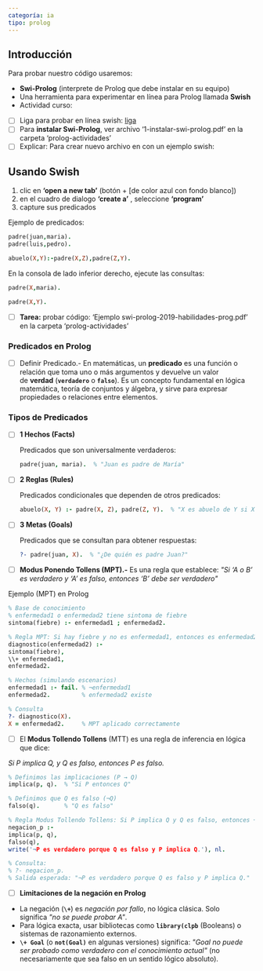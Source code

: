 ```yaml
---
categoría: ia
tipo: prolog
---
```

## Introducción

Para probar nuestro código usaremos:

- **Swi-Prolog** (interprete de Prolog que debe instalar en su equipo)
- Una herramienta para experimentar en línea para Prolog llamada **Swish**
- Actividad curso:
- [ ] Liga para probar en línea swish: [liga](https://swish.swi-prolog.org/p/fgRDDSpC.swinb)
- [ ] Para **instalar Swi-Prolog**, ver archivo ‘1-instalar-swi-prolog.pdf’ en la carpeta ‘prolog-actividades’
- [ ] Explicar: Para crear nuevo archivo en con un ejemplo swish:

## Usando Swish

1. clic en **‘open a new tab’** (botón + [de color azul con fondo blanco])
2. en el cuadro de dialogo **‘create a’** , seleccione **‘program’**
3. capture sus predicados

Ejemplo de predicados:
```prolog
padre(juan,maria).
padre(luis,pedro).

abuelo(X,Y):-padre(X,Z),padre(Z,Y).
```

En la consola de lado inferior derecho, ejecute las consultas:

```prolog
padre(X,maria).

padre(X,Y).
```

- [ ] **Tarea:** probar código: ‘Ejemplo swi-prolog-2019-habilidades-prog.pdf’ en la carpeta ‘prolog-actividades’

### Predicados en Prolog

- [ ] Definir Predicado.- En matemáticas, un **predicado** es una función o relación que toma uno o más argumentos y devuelve un valor de **verdad** (**`verdadero`** o **`falso`**). Es un concepto fundamental en lógica matemática, teoría de conjuntos y álgebra, y sirve para expresar propiedades o relaciones entre elementos.

### **Tipos de Predicados**

- [ ] **1 Hechos (Facts)**
    
    Predicados que son universalmente verdaderos:
    ```prolog
    padre(juan, maria).  % "Juan es padre de María"
    ```
    
- [ ] **2 Reglas (Rules)**
    
    Predicados condicionales que dependen de otros predicados:
    ```prolog
    abuelo(X, Y) :- padre(X, Z), padre(Z, Y).  % "X es abuelo de Y si X es padre de Z y Z es padre de Y"
    ```
    
- [ ] **3 Metas (Goals)**
    
    Predicados que se consultan para obtener respuestas:
    ```prolog
    ?- padre(juan, X).  % "¿De quién es padre Juan?"
    ```
    
- [ ] **Modus Ponendo Tollens (MPT).-** Es una regla que establece: _"Si ‘A o B’ es verdadero y ‘A’ es falso, entonces ‘B’ debe ser verdadero"_
    

Ejemplo (MPT) en Prolog

```prolog
% Base de conocimiento
% enfermedad1 o enfermedad2 tiene sintoma de fiebre
sintoma(fiebre) :- enfermedad1 ; enfermedad2.

% Regla MPT: Si hay fiebre y no es enfermedad1, entonces es enfermedad2
diagnostico(enfermedad2) :-
sintoma(fiebre),
\\+ enfermedad1,
enfermedad2.

% Hechos (simulando escenarios)
enfermedad1 :- fail. % ¬enfermedad1
enfermedad2.         % enfermedad2 existe

% Consulta
?- diagnostico(X).
X = enfermedad2.     % MPT aplicado correctamente
```

- [ ] El **Modus Tollendo Tollens** (MTT) es una regla de inferencia en lógica que dice:

_Si P implica Q, y Q es falso, entonces P es falso._

```prolog
% Definimos las implicaciones (P → Q)
implica(p, q).  % "Si P entonces Q"

% Definimos que Q es falso (¬Q)
falso(q).       % "Q es falso"

% Regla Modus Tollendo Tollens: Si P implica Q y Q es falso, entonces ¬P.
negacion_p :-
implica(p, q),
falso(q),
write('¬P es verdadero porque Q es falso y P implica Q.'), nl.

% Consulta:
% ?- negacion_p.
% Salida esperada: "¬P es verdadero porque Q es falso y P implica Q."
```

- [ ] **Limitaciones de la negación en Prolog**
- La negación (**`\+`**) es _negación por fallo_, no lógica clásica. Solo significa _"no se puede probar A"_.
- Para lógica exacta, usar bibliotecas como **`library(clpb`** (Booleans) o sistemas de razonamiento externos.
- **`\+ Goal`** (o **`not(Goal)`** en algunas versiones) significa: _"Goal no puede ser probado como verdadero con el conocimiento actual"_ (no necesariamente que sea falso en un sentido lógico absoluto).